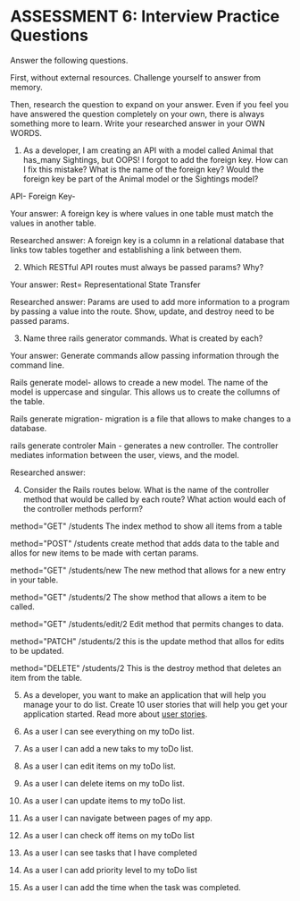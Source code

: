 # ASSESSMENT 6: Interview Practice Questions
Answer the following questions.

First, without external resources. Challenge yourself to answer from memory.

Then, research the question to expand on your answer. Even if you feel you have answered the question completely on your own, there is always something more to learn. Write your researched answer in your OWN WORDS.

1. As a developer, I am creating an API with a model called Animal that has_many Sightings, but OOPS! I forgot to add the foreign key. How can I fix this mistake? What is the name of the foreign key? Would the foreign key be part of the Animal model or the Sightings model?

API-
Foreign Key- 

  Your answer: A foreign key is where values in one table must match the values in another table.

  Researched answer: A foreign key is a column in a relational database that links tow tables together and establishing a link between them. 



2. Which RESTful API routes must always be passed params? Why?

  Your answer: Rest= Representational State Transfer 

  Researched answer: Params are used to add more information to a program by passing a value into the route. Show, update, and destroy need to be passed params. 



3. Name three rails generator commands. What is created by each?

  Your answer: Generate commands allow passing information through the command line.

  Rails generate model- allows to creade a new model. The name of the model is uppercase and singular. This allows us to create the collumns of the table. 

  Rails generate migration- migration is a file that allows to make changes to a database. 
  
  rails generate controler Main - generates a new controller. The controller mediates information between the user, views, and the model.

  Researched answer:



4. Consider the Rails routes below. What is the name of the controller method that would be called by each route? What action would each of the controller methods perform?

method="GET"    /students The index method to show all items from a table          

method="POST"   /students create method that adds data to the table and allos for new items to be made with certan params.      

method="GET"    /students/new The new method that allows for a new entry in your table.  

method="GET"    /students/2  The show method that allows a item to be called.  

method="GET"    /students/edit/2 Edit method that permits changes to data.    

method="PATCH"  /students/2 this is the update method that allos for edits to be updated.     

method="DELETE" /students/2 This is the destroy method that deletes an item from the table.       



5. As a developer, you want to make an application that will help you manage your to do list. Create 10 user stories that will help you get your application started. Read more about [user stories](https://www.atlassian.com/agile/project-management/user-stories).

1. As a user I can see everything on my toDo list. 
2. As a user I can add a new taks to my toDo list.  
3. As a user I can edit items on my toDo list. 
4. As a user I can delete items on my toDo list.
5. As a user I can update items to my toDo list.
6. As a user I can navigate between pages of my app.
7. As a user I can check off items on my toDo list
8. As a user I can see tasks that I have completed
9. As a user I can add priority level to my toDo list
10. As a user I can add the time when the task was completed.